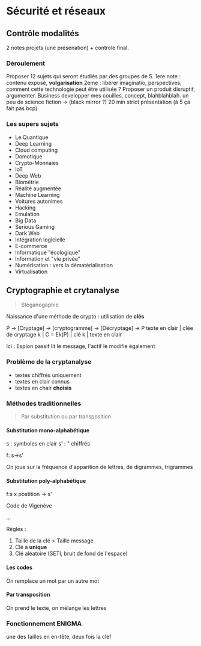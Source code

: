 # Sécurité et réseaux

## Contrôle modalités

2 notes projets (une présenation) + controle final.

### Déroulement

Proposer 12 sujets qui seront étudiés par des groupes de 5.
1ere note : contenu exposé, **vulgarisation**
2eme : libérer imaginatio, perspectives, comment cette technologie peut être utilisée ? Proposer un produit disruptif, argumenter.
Business developper mes couilles, concept, blahblahblah.
un peu de science fiction → (black mirror ?)
20 min strict présentation (à 5 ça fait pas bcp)

### Les supers sujets

- Le Quantique
- Deep Learning
- Cloud computing
- Domotique
- Crypto-Monnaies
- IoT
- Deep Web
- Biométrie
- Réalité augmentée
- Machine Learning
- Voitures autonimes
- Hacking
- Emulation
- Big Data
- Serious Gaming
- Dark Web
- Intégration logicielle
- E-commerce
- Informatique "écologique"
- Information et "vie privée" 
- Numérisation : vers la dématérialisation
- Virtualisation

## Cryptographie et crytanalyse
> Steganogaphie

Naissance d'une méthode de crypto : utilisation de **clés**

P  → [Cryptage] → [cryptogramme] → [Décryptage] → P
texte en clair | clée de cryptage k | C = Ek(P) | clé k | texte en clair

Ici : Espion passif lit le message, l'actif le modifie également

### Problème de la cryptanalyse

- textes chiffrés uniquement
- textes en clair connus
- textes en chair **choisis**

### Méthodes traditionnelles

> Par substitution ou par transposition

#### Substitution mono-alphabétique

s : symboles en clair
s' : " chiffrés

f: s→s'

On joue sur la fréquence d'apparition de lettres, de digrammes, trigrammes 

#### Substitution poly-alphabétique

f:s x postition → s'

Code de Vigenève

...

Règles : 

1. Taille de la clé > Taille message
2. Clé à **unique**
3. Clé aléatoire (SETI, bruit de fond de l'espace)

#### Les codes

On remplace un mot par un autre mot

#### Par transposition

On prend le texte, on mélange les lettres

### Fonctionnement ENIGMA

une des failles en en-tête, deux fois la clef

